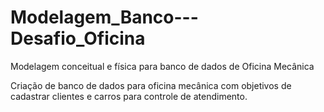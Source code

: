 # Modelagem_Banco---Desafio_Oficina

Modelagem conceitual e física para banco de dados de Oficina Mecânica

Criação de banco de dados para oficina mecânica com objetivos de cadastrar clientes e carros para controle de atendimento.
